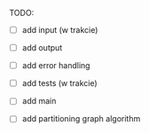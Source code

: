 TODO:
- [ ] add input (w trakcie) 
- [ ] add output 
- [ ] add error handling
- [ ] add tests (w trakcie)
- [ ] add main
- [ ] add partitioning graph algorithm 

